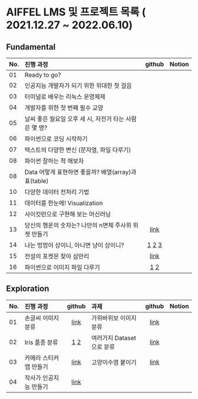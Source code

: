 
# AIFFEL LMS 및 프로젝트 목록 ( 2021.12.27 ~ 2022.06.10) 


## Fundamental
| No. | 진행 과정 | github | Notion |
| :--- | :--- | :---: | :---: |
| 01 | Ready to go? |  |  |
| 02 | 인공지능 개발자가 되기 위한 위대한 첫 걸음 |  |  |
| 03 | 터미널로 배우는 리눅스 운영체제 |  |  |
| 04 | 개발자를 위한 첫 번째 필수 교양 |  |  |
| 05 | 날씨 좋은 월요일 오후 세 시, 자전거 타는 사람은 몇 명? |  |  |
| 06 | 파이썬으로 코딩 시작하기 |  |  |
| 07 | 텍스트의 다양한 변신 (문자열, 파일 다루기) |  |  |
| 08 | 파이썬 잘하는 척 해보자 |  |  |
| 08 | Data 어떻게 표현하면 좋을까? 배열(array)과 표(table) |  |  |
| 10 | 다양한 데이터 전처리 기법 |  |  |
| 11 | 데이터를 한눈에! Visualization |  |  |
| 12 | 사이킷런으로 구현해 보는 머신러닝 |  |  |
| 13 | 당신의 행운의 숫자는? 나만의 n면체 주사위 위젯 만들기 | [link](https://github.com/riverlike/Aiffel_Project/blob/main/Fundamental/Fund13_%EA%B0%9D%EC%B2%B4%EC%A7%80%ED%96%A5%ED%94%84%EB%A1%9C%EA%B7%B8%EB%9E%98%EB%B0%8D.ipynb) |  |
| 14 | 나는 멍멍이 상이니, 아니면 냥이 상이니?  | [1](https://github.com/riverlike/Aiffel_Project/blob/main/Fundamental/Fund14_%EC%A0%84%EC%9D%B4%EB%AA%A8%EB%8D%B8%EC%9D%98%ED%99%9C%EC%9A%A91.ipynb) [2](https://github.com/riverlike/Aiffel_Project/blob/main/Fundamental/Fund14_%EC%A0%84%EC%9D%B4%EB%AA%A8%EB%8D%B8%EC%9D%98%ED%99%9C%EC%9A%A92.ipynb) [3](https://github.com/riverlike/Aiffel_Project/blob/main/Fundamental/Fund14_%EC%A0%84%EC%9D%B4%EB%AA%A8%EB%8D%B8%EC%9D%98%ED%99%9C%EC%9A%A93.ipynb)  |  | 
| 15 | 전설의 포켓몬 찾아 삼만리 | [link](https://github.com/riverlike/Aiffel_Project/blob/main/Fundamental/Fund15_Tabular%EB%8D%B0%EC%9D%B4%ED%84%B0%EB%B6%84%EC%84%9D%EB%B0%8F%EC%8B%9C%EA%B0%81%ED%99%94.ipynb) |  |
| 16 | 파이썬으로 이미지 파일 다루기 | [1](https://github.com/riverlike/Aiffel_Project/blob/main/Fundamental/Fund16_OpenCV%ED%99%9C%EC%9A%A91.ipynb) [2](https://github.com/riverlike/Aiffel_Project/blob/main/Fundamental/Fund16_OpenCV%ED%99%9C%EC%9A%A92.ipynb) |  |


## Exploration 
| No. | 진행 과정 | github | 과제 | github | Notion |
| :--- | :--- | :---:| :--- | :---: |  :---: |
| 01 | 손글씨 이미지분류| [link](https://github.com/riverlike/Aiffel_Project/blob/main/Exploration/Exp01/Exp01_Digits.ipynb)| 가위바위보 이미지분류 | [link](https://github.com/riverlike/Aiffel_Project/blob/main/Exploration/Exp01/Exp01_Assignment1_rps.ipynb) |  |
| 02 | Iris 품종 분류 | [1](https://github.com/riverlike/Aiffel_Project/blob/main/Exploration/Exp02/Exp02_Iris_DecisionTree.ipynb) [2](https://github.com/riverlike/Aiffel_Project/blob/main/Exploration/Exp02/Exp02_Iris_OtherModel_ConfusionMatrix.ipynb) | 여러가지 Dataset으로 분류 | [link](https://github.com/riverlike/Aiffel_Project/blob/main/Exploration/Exp02/Exp02_Assignment_Classifications.ipynb) |
| 03 | 카메라 스티커앱 만들기 | [link](https://github.com/riverlike/Aiffel_Project/blob/main/Exploration/Exp03/Exp03_CameraStickerApp.ipynb)  | 고양이수염 붙이기 | [link](https://github.com/riverlike/Aiffel_Project/blob/main/Exploration/Exp03/Exp03_Assignment_CatWiskers.ipynb) | |
| 04 | 작사가 인공지능 만들기 | [link](https://github.com/riverlike/Aiffel_Project/blob/main/Exploration/Exp04/Exp04_LyricistAI.ipynb) |  | | |


